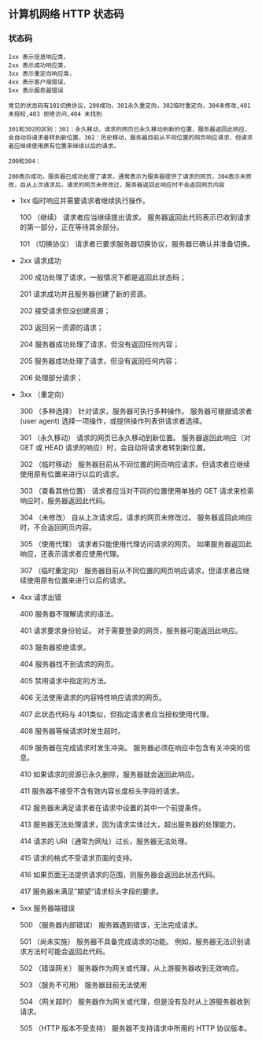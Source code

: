 ## 计算机网络 HTTP 状态码

### 状态码

```
1xx 表示信息响应类，
2xx 表示成功响应类，
3xx 表示重定向响应类，
4xx 表示客户端错误，
5xx 表示服务器错误

常见的状态码有101切换协议，200成功，301永久重定向，302临时重定向，304未修改,401未授权,403 拒绝访问,404 未找到                           

301和302的区别：301：永久移动，请求的网页已永久移动到新的位置，服务器返回此响应，会自动将请求者转到新位置，302：历史移动，服务器目前从不同位置的网页响应请求，但请求者应继续使用原有位置来继续以后的请求。

200和304：

200表示成功，服务器已成功处理了请求，通常表示为服务器提供了请求的网页，304表示未修改，自从上次请求后，请求的网页未修改过，服务器返回此响应时不会返回网页内容
```

- 1xx 临时响应并需要请求者继续执行操作。

  100  （继续） 请求者应当继续提出请求。 服务器返回此代码表示已收到请求的第一部分，正在等待其余部分。 

  101  （切换协议） 请求者已要求服务器切换协议，服务器已确认并准备切换。

- 2xx 请求成功

  200   成功处理了请求，一般情况下都是返回此状态码； 

  201   请求成功并且服务器创建了新的资源。 

  202   接受请求但没创建资源； 

  203   返回另一资源的请求； 

  204   服务器成功处理了请求，但没有返回任何内容；

  205   服务器成功处理了请求，但没有返回任何内容；

  206   处理部分请求；

- 3xx （重定向） 

  300  （多种选择） 针对请求，服务器可执行多种操作。 服务器可根据请求者 (user agent) 选择一项操作，或提供操作列表供请求者选择。 

  301  （永久移动） 请求的网页已永久移动到新位置。 服务器返回此响应（对 GET 或 HEAD 请求的响应）时，会自动将请求者转到新位置。 

  302  （临时移动） 服务器目前从不同位置的网页响应请求，但请求者应继续使用原有位置来进行以后的请求。 

  303  （查看其他位置） 请求者应当对不同的位置使用单独的 GET 请求来检索响应时，服务器返回此代码。 

  304  （未修改） 自从上次请求后，请求的网页未修改过。 服务器返回此响应时，不会返回网页内容。 

  305  （使用代理） 请求者只能使用代理访问请求的网页。 如果服务器返回此响应，还表示请求者应使用代理。 

  307  （临时重定向） 服务器目前从不同位置的网页响应请求，但请求者应继续使用原有位置来进行以后的请求。

- 4xx 请求出错

  400  服务器不理解请求的语法。 

  401  请求要求身份验证。 对于需要登录的网页，服务器可能返回此响应。 

  403  服务器拒绝请求。 

  404  服务器找不到请求的网页。 

  405  禁用请求中指定的方法。 

  406  无法使用请求的内容特性响应请求的网页。 

  407  此状态代码与 401类似，但指定请求者应当授权使用代理。 

  408  服务器等候请求时发生超时。 

  409  服务器在完成请求时发生冲突。 服务器必须在响应中包含有关冲突的信息。 

  410  如果请求的资源已永久删除，服务器就会返回此响应。 

  411  服务器不接受不含有效内容长度标头字段的请求。 

  412  服务器未满足请求者在请求中设置的其中一个前提条件。 

  413  服务器无法处理请求，因为请求实体过大，超出服务器的处理能力。 

  414  请求的 URI（通常为网址）过长，服务器无法处理。 

  415  请求的格式不受请求页面的支持。 

  416  如果页面无法提供请求的范围，则服务器会返回此状态代码。 

  417  服务器未满足”期望”请求标头字段的要求。

- 5xx 服务器端错误

  500  （服务器内部错误） 服务器遇到错误，无法完成请求。 

  501  （尚未实施） 服务器不具备完成请求的功能。 例如，服务器无法识别请求方法时可能会返回此代码。 

  502  （错误网关） 服务器作为网关或代理，从上游服务器收到无效响应。 

  503  （服务不可用） 服务器目前无法使用 

  504  （网关超时） 服务器作为网关或代理，但是没有及时从上游服务器收到请求。 

  505  （HTTP 版本不受支持） 服务器不支持请求中所用的 HTTP 协议版本。